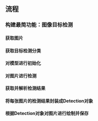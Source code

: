 ## 流程

### 构建最简功能：图像目标检测
#### 获取图片
#### 获取目标检测分类
#### 对模型进行初始化
#### 对图片进行检测
#### 获取并解析检测结果
#### 将每张图片的检测结果封装成Detection对象
#### 根据Detection对象对图片进行绘制并保存
